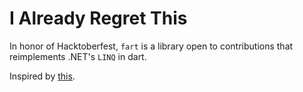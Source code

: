 # I Already Regret This

In honor of Hacktoberfest, `fart` is a library open to contributions that reimplements .NET's `LINQ` in dart.

Inspired by [this](https://github.com/ShittyLabs/ShittyLINQ).
